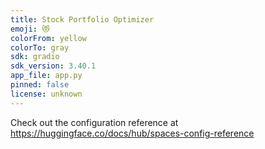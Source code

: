 ```yaml
---
title: Stock Portfolio Optimizer
emoji: 😻
colorFrom: yellow
colorTo: gray
sdk: gradio
sdk_version: 3.40.1
app_file: app.py
pinned: false
license: unknown
---
```


Check out the configuration reference at https://huggingface.co/docs/hub/spaces-config-reference
